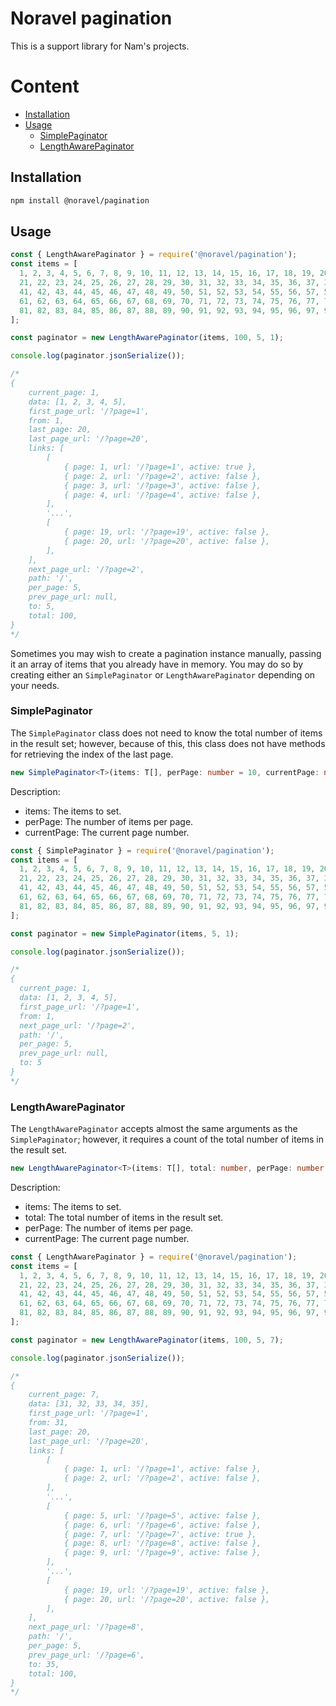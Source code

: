 # Noravel pagination

This is a support library for Nam's projects.

# Content

- [Installation](#installation)
- [Usage](#usage)
  - [SimplePaginator](#simplepaginator)
  - [LengthAwarePaginator](#lengthawarepaginator)

## Installation

```bash
npm install @noravel/pagination
```

## Usage

```js
const { LengthAwarePaginator } = require('@noravel/pagination');
const items = [
  1, 2, 3, 4, 5, 6, 7, 8, 9, 10, 11, 12, 13, 14, 15, 16, 17, 18, 19, 20,
  21, 22, 23, 24, 25, 26, 27, 28, 29, 30, 31, 32, 33, 34, 35, 36, 37, 38, 39, 40,
  41, 42, 43, 44, 45, 46, 47, 48, 49, 50, 51, 52, 53, 54, 55, 56, 57, 58, 59, 60,
  61, 62, 63, 64, 65, 66, 67, 68, 69, 70, 71, 72, 73, 74, 75, 76, 77, 78, 79, 80,
  81, 82, 83, 84, 85, 86, 87, 88, 89, 90, 91, 92, 93, 94, 95, 96, 97, 98, 99, 100,
];

const paginator = new LengthAwarePaginator(items, 100, 5, 1);

console.log(paginator.jsonSerialize());

/*
{
    current_page: 1,
    data: [1, 2, 3, 4, 5],
    first_page_url: '/?page=1',
    from: 1,
    last_page: 20,
    last_page_url: '/?page=20',
    links: [
        [
            { page: 1, url: '/?page=1', active: true },
            { page: 2, url: '/?page=2', active: false },
            { page: 3, url: '/?page=3', active: false },
            { page: 4, url: '/?page=4', active: false },
        ],
        '...',
        [
            { page: 19, url: '/?page=19', active: false },
            { page: 20, url: '/?page=20', active: false },
        ],
    ],
    next_page_url: '/?page=2',
    path: '/',
    per_page: 5,
    prev_page_url: null,
    to: 5,
    total: 100,
}
*/
```

Sometimes you may wish to create a pagination instance manually,
passing it an array of items that you already have in memory.
You may do so by creating either an `SimplePaginator` or `LengthAwarePaginator` depending on your needs.

### SimplePaginator

The `SimplePaginator` class does not need to know the total number of items in the result set; however, because of this,
this class does not have methods for retrieving the index of the last page.

```ts
new SimplePaginator<T>(items: T[], perPage: number = 10, currentPage: number = 1)
```

Description:
- items: The items to set.
- perPage: The number of items per page.
- currentPage: The current page number.

```js
const { SimplePaginator } = require('@noravel/pagination');
const items = [
  1, 2, 3, 4, 5, 6, 7, 8, 9, 10, 11, 12, 13, 14, 15, 16, 17, 18, 19, 20,
  21, 22, 23, 24, 25, 26, 27, 28, 29, 30, 31, 32, 33, 34, 35, 36, 37, 38, 39, 40,
  41, 42, 43, 44, 45, 46, 47, 48, 49, 50, 51, 52, 53, 54, 55, 56, 57, 58, 59, 60,
  61, 62, 63, 64, 65, 66, 67, 68, 69, 70, 71, 72, 73, 74, 75, 76, 77, 78, 79, 80,
  81, 82, 83, 84, 85, 86, 87, 88, 89, 90, 91, 92, 93, 94, 95, 96, 97, 98, 99, 100,
];

const paginator = new SimplePaginator(items, 5, 1);

console.log(paginator.jsonSerialize());

/*
{
  current_page: 1,
  data: [1, 2, 3, 4, 5],
  first_page_url: '/?page=1',
  from: 1,
  next_page_url: '/?page=2',
  path: '/',
  per_page: 5,
  prev_page_url: null,
  to: 5
}
*/
```

### LengthAwarePaginator

The `LengthAwarePaginator` accepts almost the same arguments as the `SimplePaginator`;
however, it requires a count of the total number of items in the result set.

```ts
new LengthAwarePaginator<T>(items: T[], total: number, perPage: number = 10, currentPage: number = 1)
```

Description:
- items: The items to set.
- total: The total number of items in the result set.
- perPage: The number of items per page.
- currentPage: The current page number.

```js
const { LengthAwarePaginator } = require('@noravel/pagination');
const items = [
  1, 2, 3, 4, 5, 6, 7, 8, 9, 10, 11, 12, 13, 14, 15, 16, 17, 18, 19, 20,
  21, 22, 23, 24, 25, 26, 27, 28, 29, 30, 31, 32, 33, 34, 35, 36, 37, 38, 39, 40,
  41, 42, 43, 44, 45, 46, 47, 48, 49, 50, 51, 52, 53, 54, 55, 56, 57, 58, 59, 60,
  61, 62, 63, 64, 65, 66, 67, 68, 69, 70, 71, 72, 73, 74, 75, 76, 77, 78, 79, 80,
  81, 82, 83, 84, 85, 86, 87, 88, 89, 90, 91, 92, 93, 94, 95, 96, 97, 98, 99, 100,
];

const paginator = new LengthAwarePaginator(items, 100, 5, 7);

console.log(paginator.jsonSerialize());

/*
{
    current_page: 7,
    data: [31, 32, 33, 34, 35],
    first_page_url: '/?page=1',
    from: 31,
    last_page: 20,
    last_page_url: '/?page=20',
    links: [
        [
            { page: 1, url: '/?page=1', active: false },
            { page: 2, url: '/?page=2', active: false },
        ],
        '...',
        [
            { page: 5, url: '/?page=5', active: false },
            { page: 6, url: '/?page=6', active: false },
            { page: 7, url: '/?page=7', active: true },
            { page: 8, url: '/?page=8', active: false },
            { page: 9, url: '/?page=9', active: false },
        ],
        '...',
        [
            { page: 19, url: '/?page=19', active: false },
            { page: 20, url: '/?page=20', active: false },
        ],
    ],
    next_page_url: '/?page=8',
    path: '/',
    per_page: 5,
    prev_page_url: '/?page=6',
    to: 35,
    total: 100,
}
*/
```
